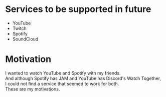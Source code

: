 # Services to be supported in future

- YouTube
- Twitch
- Spotify
- SoundCloud

# Motivation

I wanted to watch YouTube and Spotify with my friends.<br />
And although Spotify has JAM and YouTube has Discord's Watch Together, I could not find a service that seemed to work for both.<br />
These are my motivations.
